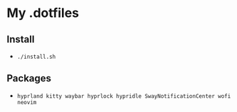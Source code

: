 # My .dotfiles 

## Install
 - `./install.sh`

## Packages
 - `hyprland kitty waybar hyprlock hypridle SwayNotificationCenter wofi neovim`
